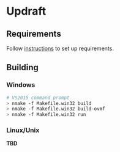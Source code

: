 # Updraft

## Requirements

Follow [instructions](https://github.com/tianocore/tianocore.github.io/wiki/Getting-Started-with-EDK-II) to set up requirements.

## Building

### Windows

```bash
# VS2015 command prompt
> nmake -f Makefile.win32 build
> nmake -f Makefile.win32 build-ovmf
> nmake -f Makefile.win32 run
```

### Linux/Unix

**TBD**
